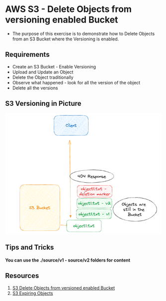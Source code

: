 # AWS S3 - Delete Objects from versioning enabled Bucket
- The purpose of this exercise is to demonstrate how to Delete Objects from an S3 Bucket where the Versioning is enabled.

## Requirements
- Create an S3 Bucket - Enable Versioning
- Upload and Update an Object
- Delete the Object traditionally
- Observe what happened - look for all the version of the object
- Delete all the versions

## S3 Versioning in Picture
![S3 Versioning in Picture](./s3-delete-versioned-objects-01.png)

## Tips and Tricks
#### You can use the ./source/v1 - source/v2 folders for content

## Resources
1. [S3 Delete Objects from versioned enabled Bucket](https://docs.aws.amazon.com/AmazonS3/latest/userguide/DeletingObjectVersions.html)
1. [S3 Expiring Objects](https://docs.aws.amazon.com/AmazonS3/latest/userguide/lifecycle-expire-general-considerations.html)